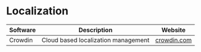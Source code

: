 # Localization

| Software | Description                         | Website                            |
| -------- | ----------------------------------- | ---------------------------------- |
| Crowdin  | Cloud based localization management | [crowdin.com](https://crowdin.com) |
